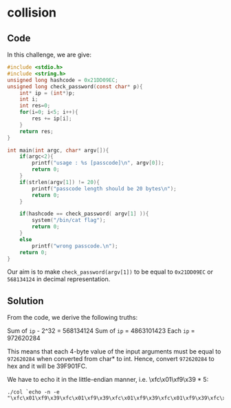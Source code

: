 # collision

## Code
In this challenge, we are give:
```c
#include <stdio.h>
#include <string.h>
unsigned long hashcode = 0x21DD09EC;
unsigned long check_password(const char* p){
	int* ip = (int*)p;
	int i;
	int res=0;
	for(i=0; i<5; i++){
		res += ip[i];
	}
	return res;
}

int main(int argc, char* argv[]){
	if(argc<2){
		printf("usage : %s [passcode]\n", argv[0]);
		return 0;
	}
	if(strlen(argv[1]) != 20){
		printf("passcode length should be 20 bytes\n");
		return 0;
	}

	if(hashcode == check_password( argv[1] )){
		system("/bin/cat flag");
		return 0;
	}
	else
		printf("wrong passcode.\n");
	return 0;
}
```

Our aim is to make `check_password(argv[1])` to be equal to `0x21DD09EC` or `568134124` in decimal representation.

## Solution
From the code, we derive the following truths:

Sum of `ip` - 2^32 = 568134124
Sum of `ip` = 4863101423
Each `ip` = 972620284

This means that each 4-byte value of the input arguments must be equal to `972620284` when converted from char* to int.
Hence, convert `972620284` to hex and it will be 39F901FC.

We have to echo it in the little-endian manner, i.e. \xfc\x01\xf9\x39 * 5:
```
./col `echo -n -e "\xfc\x01\xf9\x39\xfc\x01\xf9\x39\xfc\x01\xf9\x39\xfc\x01\xf9\x39\xfc\x01\xf9\x39"`
```
